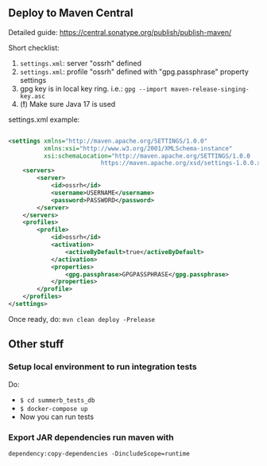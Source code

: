 ## Deploy to Maven Central
Detailed guide: https://central.sonatype.org/publish/publish-maven/

Short checklist:

 1. `settings.xml`: server "ossrh" defined
 1. `settings.xml`: profile "ossrh" defined with "gpg.passphrase" property settings
 1. gpg key is in local key ring. i.e.: `gpg --import maven-release-singing-key.asc`
 1. (**!**) Make sure Java 17 is used

settings.xml example:

```xml

<settings xmlns="http://maven.apache.org/SETTINGS/1.0.0"
          xmlns:xsi="http://www.w3.org/2001/XMLSchema-instance"
          xsi:schemaLocation="http://maven.apache.org/SETTINGS/1.0.0
                          https://maven.apache.org/xsd/settings-1.0.0.xsd">
    <servers>
        <server>
            <id>ossrh</id>
            <username>USERNAME</username>
            <password>PASSWORD</password>
        </server>
    </servers>
    <profiles>
        <profile>
            <id>ossrh</id>
            <activation>
                <activeByDefault>true</activeByDefault>
            </activation>
            <properties>
                <gpg.passphrase>GPGPASSPHRASE</gpg.passphrase>
            </properties>
        </profile>
    </profiles>
</settings>
```

Once ready, do: `mvn clean deploy -Prelease`

## Other stuff
### Setup local environment to run integration tests
Do:

 * `$ cd summerb_tests_db`
 * `$ docker-compose up`
 * Now you can run tests

### Export JAR dependencies run maven with 
`dependency:copy-dependencies -DincludeScope=runtime`

